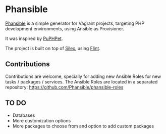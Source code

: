 # Phansible

[Phansible](http://phansible.com) is a simple generator for Vagrant projects, targeting PHP development environments, using Ansible as Provisioner.

It was inspired by [PuPHPet](http://puphpet.com).

The project is built on top of [Silex](http://silex.sensiolabs.org/), using [Flint](http://flint.readthedocs.org/).

## Contributions

Contributions are welcome, specially for adding new Ansible Roles for new tasks / packages / services.
The Ansible Roles are located in a separated repository: https://github.com/Phansible/phansible-roles

## TO DO

- Databases
- More customization options
- More packages to choose from and option to add custom packages
